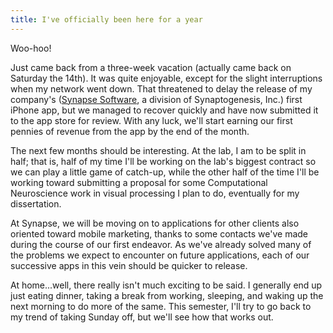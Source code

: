 ```yaml
---
title: I've officially been here for a year
---
```


Woo-hoo!

Just came back from a three-week vacation (actually came back on Saturday the
14th). It was quite enjoyable, except for the slight interruptions when my
network went down. That threatened to delay the release of my company's (<a
href="http://www.synapsesoftware.net/">Synapse Software</a>, a division of
Synaptogenesis, Inc.) first iPhone app, but we managed to recover quickly and
have now submitted it to the app store for review. With any luck, we'll start
earning our first pennies of revenue from the app by the end of the month.

The next few months should be interesting. At the lab, I am to be split in half;
that is, half of my time I'll be working on the lab's biggest contract so we can
play a little game of catch-up, while the other half of the time I'll be working
toward submitting a proposal for some Computational Neuroscience work in visual
processing I plan to do, eventually for my dissertation.

At Synapse, we will be moving on to applications for other clients also oriented
toward mobile marketing, thanks to some contacts we've made during the course of
our first endeavor. As we've already solved many of the problems we expect to
encounter on future applications, each of our successive apps in this vein
should be quicker to release.

At home...well, there really isn't much exciting to be said. I generally end up
just eating dinner, taking a break from working, sleeping, and waking up the
next morning to do more of the same. This semester, I'll try to go back to my
trend of taking Sunday off, but we'll see how that works out.
